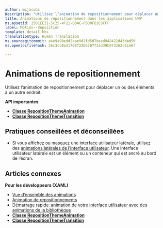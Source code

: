 ```yaml
---
author: mijacobs
Description: "Utilisez l’animation de repositionnement pour déplacer un ou des éléments à un autre endroit."
title: Animations de repositionnement dans les applications UWP
ms.assetid: 25D1EE31-5C25-4F21-B34C-FBD8FB1C8FFF
label: Motion--Reposition
template: detail.hbs
translationtype: Human Translation
ms.sourcegitcommit: a4e9a90edd2aae9d2fd5d7bead948422d43dad59
ms.openlocfilehash: 38c3cb8a31708722bb207f2ad39b073262c6ce6f

---
```


# Animations de repositionnement




Utilisez l’animation de repositionnement pour déplacer un ou des éléments à un autre endroit.

**API importantes**

-   [**Classe RepositionThemeAnimation**](https://msdn.microsoft.com/library/windows/apps/br210421)
-   [**Classe RepositionThemeTransition**](https://msdn.microsoft.com/library/windows/apps/br210429)


## Pratiques conseillées et déconseillées


-   Si vous affichez ou masquez une interface utilisateur latérale, utilisez des [animations latérales de l’interface utilisateur](motion-edgebased.md). Une interface utilisateur latérale est un élément ou un conteneur qui est ancré au bord de l’écran.


## Articles connexes


**Pour les développeurs (XAML)**
* [Vue d’ensemble des animations](https://msdn.microsoft.com/library/windows/apps/mt187350)
* [Animation de repositionnements](https://msdn.microsoft.com/library/windows/apps/xaml/jj649434)
* [Démarrage rapide: animation de votre interface utilisateur avec des animations de la bibliothèque](https://msdn.microsoft.com/library/windows/apps/xaml/hh452703)
* [**Classe RepositionThemeAnimation**](https://msdn.microsoft.com/library/windows/apps/br210421)
* [**Classe RepositionThemeTransition**](https://msdn.microsoft.com/library/windows/apps/br210429)


 







<!--HONumber=Aug16_HO3-->


